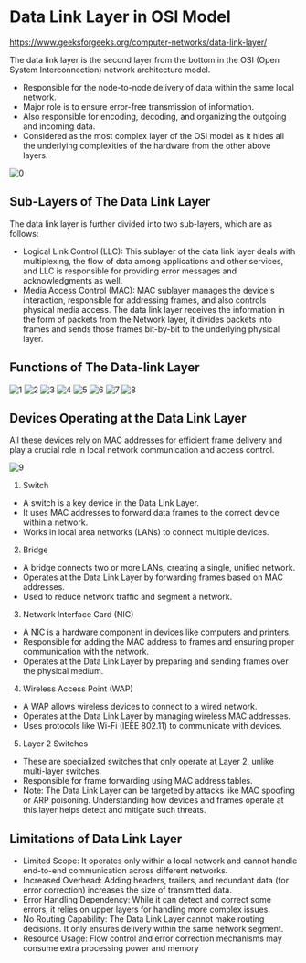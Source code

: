 # Data Link Layer in OSI Model
https://www.geeksforgeeks.org/computer-networks/data-link-layer/

The data link layer is the second layer from the bottom in the OSI (Open System Interconnection) network architecture model.

- Responsible for the node-to-node delivery of data within the same local network.
- Major role is to ensure error-free transmission of information.
- Also responsible for encoding, decoding, and organizing the outgoing and incoming data.
- Considered as the most complex layer of the OSI model as it hides all the underlying complexities of the hardware from the other above layers. 

![0](./images/phy2.webp)

## Sub-Layers of The Data Link Layer
The data link layer is further divided into two sub-layers, which are as follows:

- Logical Link Control (LLC): This sublayer of the data link layer deals with multiplexing, the flow of data among applications and other services, and LLC is responsible for providing error messages and acknowledgments as well. 
- Media Access Control (MAC): MAC sublayer manages the device's interaction, responsible for addressing frames, and also controls physical media access. The data link layer receives the information in the form of packets from the Network layer, it divides packets into frames and sends those frames bit-by-bit to the underlying physical layer. 

## Functions of The Data-link Layer

![1](./images/functions_of_data_link_layer_1.webp)
![2](./images/functions_of_data_link_layer_2.webp)
![3](./images/functions_of_data_link_layer_3.webp)
![4](./images/functions_of_data_link_layer_4.webp)
![5](./images/functions_of_data_link_layer_5.webp)
![6](./images/functions_of_data_link_layer_6.webp)
![7](./images/functions_of_data_link_layer_7.webp)
![8](./images/functions_of_data_link_layer_8.webp)

## Devices Operating at the Data Link Layer
All these devices rely on MAC addresses for efficient frame delivery and play a crucial role in local network communication and access control.

![9](./images/Network_devices.jpg)

1. Switch
- A switch is a key device in the Data Link Layer.
- It uses MAC addresses to forward data frames to the correct device within a network.
- Works in local area networks (LANs) to connect multiple devices.
2. Bridge
- A bridge connects two or more LANs, creating a single, unified network.
- Operates at the Data Link Layer by forwarding frames based on MAC addresses.
- Used to reduce network traffic and segment a network.
3. Network Interface Card (NIC)
- A NIC is a hardware component in devices like computers and printers.
- Responsible for adding the MAC address to frames and ensuring proper communication with the network.
- Operates at the Data Link Layer by preparing and sending frames over the physical medium.
4. Wireless Access Point (WAP)
- A WAP allows wireless devices to connect to a wired network.
- Operates at the Data Link Layer by managing wireless MAC addresses.
- Uses protocols like Wi-Fi (IEEE 802.11) to communicate with devices.
5. Layer 2 Switches
- These are specialized switches that only operate at Layer 2, unlike multi-layer switches.
- Responsible for frame forwarding using MAC address tables.
- Note: The Data Link Layer can be targeted by attacks like MAC spoofing or ARP poisoning. Understanding how devices and frames operate at this layer helps detect and mitigate such threats.

## Limitations of Data Link Layer
- Limited Scope: It operates only within a local network and cannot handle end-to-end communication across different networks.
- Increased Overhead: Adding headers, trailers, and redundant data (for error correction) increases the size of transmitted data.
- Error Handling Dependency: While it can detect and correct some errors, it relies on upper layers for handling more complex issues.
- No Routing Capability: The Data Link Layer cannot make routing decisions. It only ensures delivery within the same network segment.
- Resource Usage: Flow control and error correction mechanisms may consume extra processing power and memory
